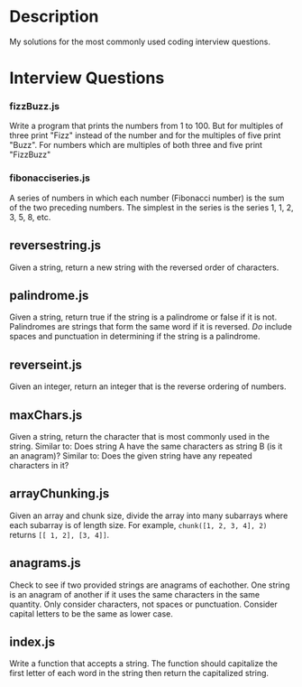 # Description
My solutions for the most commonly used coding interview questions.
# Interview Questions

### fizzBuzz.js
Write a program that prints the numbers from 1 to 100. But for multiples of three print "Fizz" instead of the number and for the multiples of five print "Buzz". For numbers which are multiples of both three and five print "FizzBuzz"
### fibonacciseries.js
A series of numbers in which each number (Fibonacci number) is the sum of the two preceding numbers. The simplest in the series is the series 1, 1, 2, 3, 5, 8, etc.
## reversestring.js
Given a string, return a new string with the reversed order of characters.
## palindrome.js
Given a string, return true if the string is a palindrome or false if it is not.  Palindromes are strings that form the same word if it is reversed. *Do* include spaces and punctuation in determining if the string is a palindrome.
## reverseint.js
Given an integer, return an integer that is the reverse ordering of numbers.
## maxChars.js
Given a string, return the character that is most commonly used in the string. 
Similar to: Does string A have the same characters as string B (is it an anagram)?
Similar to: Does the given string have any repeated characters in it?
## arrayChunking.js
Given an array and chunk size, divide the array into many subarrays where each subarray is of length size. For example, `chunk([1, 2, 3, 4], 2)` returns `[[ 1, 2], [3, 4]]`.
## anagrams.js
Check to see if two provided strings are anagrams of eachother. One string is an anagram of another if it uses the same characters in the same quantity. Only consider characters, not spaces or punctuation. Consider capital letters to be the same as lower case.
## index.js
Write a function that accepts a string.  The function should capitalize the first letter of each word in the string then return the capitalized string.